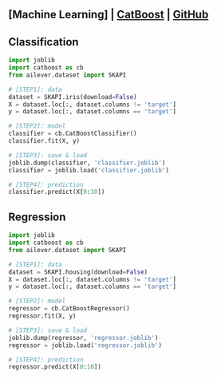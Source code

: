 ## [Machine Learning] | [CatBoost](https://catboost.ai/en/docs/) | [GitHub](https://github.com/catboost/catboost)

## Classification
```python
import joblib
import catboost as cb
from ailever.dataset import SKAPI

# [STEP1]: data
dataset = SKAPI.iris(download=False)
X = dataset.loc[:, dataset.columns != 'target']
y = dataset.loc[:, dataset.columns == 'target']

# [STEP2]: model
classifier = cb.CatBoostClassifier()
classifier.fit(X, y)

# [STEP3]: save & load
joblib.dump(classifier, 'classifier.joblib')
classifier = joblib.load('classifier.joblib')

# [STEP4]: prediction
classifier.predict(X[0:10])
```

## Regression
```python
import joblib
import catboost as cb
from ailever.dataset import SKAPI

# [STEP1]: data
dataset = SKAPI.housing(download=False)
X = dataset.loc[:, dataset.columns != 'target']
y = dataset.loc[:, dataset.columns == 'target']

# [STEP2]: model
regressor = cb.CatBoostRegressor()
regressor.fit(X, y)

# [STEP3]: save & load
joblib.dump(regressor, 'regressor.joblib')
regressor = joblib.load('regressor.joblib')

# [STEP4]: prediction
regressor.predict(X[0:10])
```
